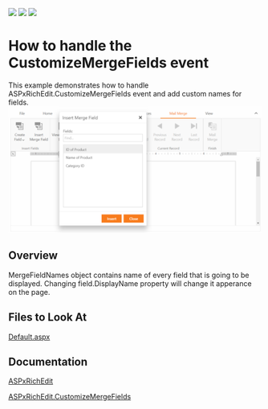 <!-- default badges list -->
![](https://img.shields.io/endpoint?url=https://codecentral.devexpress.com/api/v1/VersionRange/440180561/21.2.4%2B)
[![](https://img.shields.io/badge/Open_in_DevExpress_Support_Center-FF7200?style=flat-square&logo=DevExpress&logoColor=white)](https://supportcenter.devexpress.com/ticket/details/T1054387)
[![](https://img.shields.io/badge/📖_How_to_use_DevExpress_Examples-e9f6fc?style=flat-square)](https://docs.devexpress.com/GeneralInformation/403183)
<!-- default badges end -->

# How to handle the CustomizeMergeFields event
This example demonstrates how to handle ASPxRichEdit.CustomizeMergeFields event and add custom names for fields.
![Sample](./Sample.png)
 ## Overview
MergeFieldNames object contains name of every field that is going to be displayed. Changing field.DisplayName property will change it apperance on the page.
## Files to Look At
[Default.aspx](./CS/RichEditCustomizeMergeFields/Default.aspx)
## Documentation
[ASPxRichEdit](https://docs.devexpress.com/AspNet/DevExpress.Web.ASPxRichEdit.ASPxRichEdit)

[ASPxRichEdit.CustomizeMergeFields](https://docs.devexpress.com/AspNet/DevExpress.Web.ASPxRichEdit.ASPxRichEdit.CustomizeMergeFields?p=netframework)
